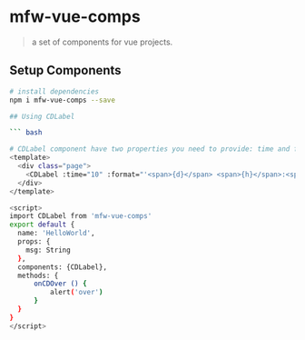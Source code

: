 # mfw-vue-comps

> a set of components for vue projects.

## Setup Components

``` bash
# install dependencies
npm i mfw-vue-comps --save

## Using CDLabel

``` bash

# CDLabel component have two properties you need to provide: time and format. Time means how many seconds for countdown. Format is a string you want to transform the countdown in to.
<template>
  <div class="page">
    <CDLabel :time="10" :format="'<span>{d}</span> <span>{h}</span>:<span>{m}</span>:<span>{s}</span>'" @over="onCDOver"></CDLabel>
  </div>
</template>

<script>
import CDLabel from 'mfw-vue-comps'
export default {
  name: 'HelloWorld',
  props: {
    msg: String
  },
  components: {CDLabel},
  methods: {
      onCDOver () {
          alert('over')
      }
  }
}
</script>

